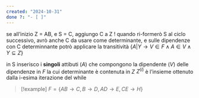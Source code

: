 ```yaml
---
created: "2024-10-31"
done ?: "- [ ]"
---
```

se all’inizio Z = AB, e S = C, aggiungo C a Z !
quando ri-formerò S al ciclo successivo, avrò anche C da usare come determinante, e sulle dipendenze con C determinnante potrò applicare la transitività 
$\{A | Y \to V \in F \land A \in V \land Y \subseteq Z \}$ 

in S inserisco i **singoli** attibuti ($A$) che compongono la dipendente ($V$) delle dipendenze in $F$ la cui determinante è contenuta in $Z$
$Z^{(i)}$ è l’insieme ottenuto dalla i-esima iterazione del while

>[!example]
$F = \{AB \to C, B \to D, AD \to E, CE \to H\}$